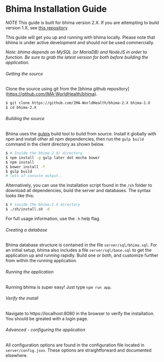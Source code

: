 Bhima Installation Guide
===========================

*NOTE* This guide is built for bhima version 2.X.  If you are attempting to build
version 1.X, see [this repository](https://github.com/IMA-WorldHealth/bhima-1.X).

This guide will get you up and running with bhima locally.  Please note that
bhima is under active development and should *not* be used commercially.

_Note: bhima depends on MySQL (or MariaDB) and NodeJS in order to function.  Be
sure to grab the latest version for both before building the application._

###### Getting the source
Clone the source using git from the [bhima github repository]
(https://github.com/IMA-WorldHealth/bhima).
```bash
$ git clone https://github.com/IMA-WorldHealth/bhima-2.X bhima-2.X
$ cd bhima-2.X
```

###### Building the source
Bhima uses the [gulpjs](http://www.gulpjs.com) build tool to build from source.
Install it globally with npm and install other all npm dependencies, then run
the `gulp build` command in the client directory as shown below.

```bash
$ # Inside the bhima-2.X/ directory
$ npm install -g gulp later dot mocha bower
$ npm install
$ bower install -f
$ gulp build
# lots of console output..
```

Alternatively, you can use the installation script found in the `/sh` folder to
download all dependencies, build the server and databases.  The syntax looks like
this:

```bash
$ # inside the bhima-2.X directory
$ ./sh/install.sh -d
```

For full usage information, use the `-h` help flag.

###### Creating a database
Bhima database structure is contained in the file `server/sql/bhima.sql`.  For
an initial setup, bhima also includes a file `server/sql/base.sql` to get the
application up and running rapidly.  Build one or both, and customize further
from within the running application.

###### Running the application
Running bhima is super easy!  Just type `npm run app`.


###### Verify the install
Navigate to https://localhost:8080 in the browser to verify the installation.
You should be greated with a login page.

###### Advanced - configuring the application
All configuration options are found in the configuration file located in
`server/config.json`.  These options are straightforward and documented
elsewhere.
